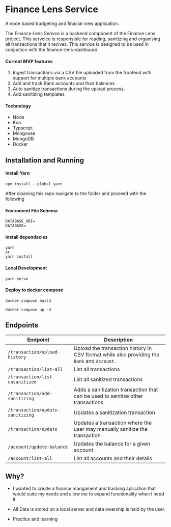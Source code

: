 # Finance Lens Service

A node based budgeting and finacial view application.

The Finance Lens Serivce is a backend component of the Finance Lens project. This servcice is responsible for reading, sanitizing and organising all transactions that it recives. This service is designed to be used in conjuction with the finance-lens-dashbaord

#### Current MVP features

1. Ingest transactions via a CSV file uploaded from the frontend with support for multiple bank accounts
2. Add and track Bank accounts and thair balances
3. Auto sanitize transactions during the upload process.
4. Add sanitizing templates

#### Technology

- Node
- Koa
- Typscript
- Mongoose
- MongoDB
- Docker

## Installation and Running

#### Install Yarn

```
npm install --global yarn
```

After cloaning this repo navigate to the folder and proceed with the following

#### Enviroment File Schema

```
DATABASE_URI=
DATABASE=
```

#### Install dependacies

```
yarn
or
yarn install
```

#### Local Development

```
yarn serve
```

#### Deploy to docker compose

```
docker-compose build

docker-compose up -d
```

## Endpoints

| Endpoint                         | Description                                                                                 |
| -------------------------------- | ------------------------------------------------------------------------------------------- |
| `/transaction/upload-history`    | Upload the transaction history in CSV format while also providing the `Bank` and `Account`. |
| `/transaction/list-all`          | List all transactions                                                                       |
| `/transaction/list-unsanitized`  | List all sanitized transactions                                                             |
| `/transaction/add-sanitizing`    | Adds a sanitization transaction that can be used to sanitize other transactions             |
| `/transaction/update-sanitizing` | Updates a sanitization transaction                                                          |
| `/transaction/update`            | Updates a transaction where the user may manually sanitize the transaction                  |
| `/account/update-balance`        | Updates the balance for a given account                                                     |
| `/account/list-all`              | List all accounts and their details                                                         |

## Why?

- I wanted to create a finance mangament and tracking aplication that would suite my needs and allow me to expand functionality when I need it.

- All Data is stored on a local server and data owership is held by the user.

- Practice and learning
